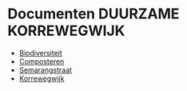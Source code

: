 # Documenten DUURZAME KORREWEGWIJK

* [Biodiversiteit](biodiversiteit/README.md)
* [Composteren](composteren/README.md)
* [Semarangstraat](semarangstraat/README.md)
* [Korrewegwijk](korrewegwijk/README.md)
